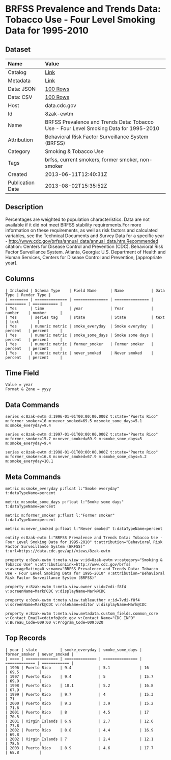 # BRFSS Prevalence and Trends Data: Tobacco Use - Four Level Smoking Data for 1995-2010

## Dataset

| Name | Value |
| :--- | :---- |
| Catalog | [Link](https://catalog.data.gov/dataset/brfss-prevalence-and-trends-data-tobacco-use-four-level-smoking-data-for-1995-2010) |
| Metadata | [Link](https://data.cdc.gov/api/views/8zak-ewtm) |
| Data: JSON | [100 Rows](https://data.cdc.gov/api/views/8zak-ewtm/rows.json?max_rows=100) |
| Data: CSV | [100 Rows](https://data.cdc.gov/api/views/8zak-ewtm/rows.csv?max_rows=100) |
| Host | data.cdc.gov |
| Id | 8zak-ewtm |
| Name | BRFSS Prevalence and Trends Data: Tobacco Use - Four Level Smoking Data for 1995-2010 |
| Attribution | Behavioral Risk Factor Surveillance System (BRFSS) |
| Category | Smoking & Tobacco Use |
| Tags | brfss, current smokers, former smoker, non-smoker |
| Created | 2013-06-11T12:40:31Z |
| Publication Date | 2013-08-02T15:35:52Z |

## Description

Percentages are weighted to population characteristics. Data are not available if it did not meet BRFSS stability requirements.For more information on these requirements, as well as risk factors and calculated variables, see the Technical Documents and Survey Data for a specific year - http://www.cdc.gov/brfss/annual_data/annual_data.htm.Recommended citation: Centers for Disease Control and Prevention (CDC). Behavioral Risk Factor Surveillance System. Atlanta, Georgia: U.S. Department of Health and Human Services, Centers for Disease Control and Prevention, [appropriate year].

## Columns

```ls
| Included | Schema Type    | Field Name      | Name            | Data Type | Render Type |
| ======== | ============== | =============== | =============== | ========= | =========== |
| Yes      | time           | year            | Year            | number    | number      |
| Yes      | series tag     | state           | State           | text      | text        |
| Yes      | numeric metric | smoke_everyday  | Smoke everyday  | percent   | percent     |
| Yes      | numeric metric | smoke_some_days | Smoke some days | percent   | percent     |
| Yes      | numeric metric | former_smoker   | Former smoker   | percent   | percent     |
| Yes      | numeric metric | never_smoked    | Never smoked    | percent   | percent     |
```

## Time Field

```ls
Value = year
Format & Zone = yyyy
```

## Data Commands

```ls
series e:8zak-ewtm d:1996-01-01T00:00:00.000Z t:state="Puerto Rico" m:former_smoker=16 m:never_smoked=69.5 m:smoke_some_days=5.1 m:smoke_everyday=9.4

series e:8zak-ewtm d:1997-01-01T00:00:00.000Z t:state="Puerto Rico" m:former_smoker=15.7 m:never_smoked=69.9 m:smoke_some_days=5 m:smoke_everyday=9.4

series e:8zak-ewtm d:1998-01-01T00:00:00.000Z t:state="Puerto Rico" m:former_smoker=16.8 m:never_smoked=67.9 m:smoke_some_days=5.2 m:smoke_everyday=10.1
```

## Meta Commands

```ls
metric m:smoke_everyday p:float l:"Smoke everyday" t:dataTypeName=percent

metric m:smoke_some_days p:float l:"Smoke some days" t:dataTypeName=percent

metric m:former_smoker p:float l:"Former smoker" t:dataTypeName=percent

metric m:never_smoked p:float l:"Never smoked" t:dataTypeName=percent

entity e:8zak-ewtm l:"BRFSS Prevalence and Trends Data: Tobacco Use - Four Level Smoking Data for 1995-2010" t:attribution="Behavioral Risk Factor Surveillance System (BRFSS)" t:url=https://data.cdc.gov/api/views/8zak-ewtm

property e:8zak-ewtm t:meta.view v:id=8zak-ewtm v:category="Smoking & Tobacco Use" v:attributionLink=http://www.cdc.gov/brfss v:averageRating=0 v:name="BRFSS Prevalence and Trends Data: Tobacco Use - Four Level Smoking Data for 1995-2010" v:attribution="Behavioral Risk Factor Surveillance System (BRFSS)"

property e:8zak-ewtm t:meta.view.owner v:id=7vdi-f8f4 v:screenName=Mark@CDC v:displayName=Mark@CDC

property e:8zak-ewtm t:meta.view.tableauthor v:id=7vdi-f8f4 v:screenName=Mark@CDC v:roleName=editor v:displayName=Mark@CDC

property e:8zak-ewtm t:meta.view.metadata.custom_fields.common_core v:Contact_Email=cdcinfo@cdc.gov v:Contact_Name="CDC INFO" v:Bureau_Code=009:00 v:Program_Code=009:020
```

## Top Records

```ls
| year | state          | smoke_everyday | smoke_some_days | former_smoker | never_smoked | 
| ==== | ============== | ============== | =============== | ============= | ============ | 
| 1996 | Puerto Rico    | 9.4            | 5.1             | 16            | 69.5         | 
| 1997 | Puerto Rico    | 9.4            | 5               | 15.7          | 69.9         | 
| 1998 | Puerto Rico    | 10.1           | 5.2             | 16.8          | 67.9         | 
| 1999 | Puerto Rico    | 9.7            | 4               | 15.3          | 71           | 
| 2000 | Puerto Rico    | 9.2            | 3.9             | 15.2          | 71.6         | 
| 2001 | Puerto Rico    | 8              | 4.5             | 17            | 70.5         | 
| 2001 | Virgin Islands | 6.9            | 2.7             | 12.6          | 77.8         | 
| 2002 | Puerto Rico    | 8.8            | 4.4             | 16.9          | 69.8         | 
| 2002 | Virgin Islands | 7              | 2.4             | 12.1          | 78.5         | 
| 2003 | Puerto Rico    | 8.9            | 4.6             | 17.7          | 68.8         | 
```
